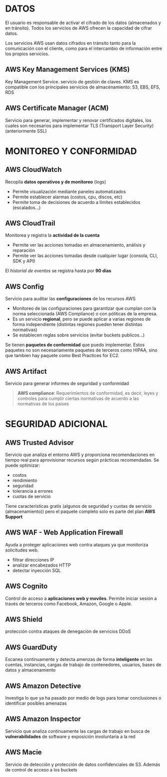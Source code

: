 # DATOS

El usuario es responsable de activar el cifrado de los datos (almacenados y en tránsito). Todos los servicios de AWS ofrecen la capacidad de cifrar datos.

Los servicios AWS usan datos cifrados en tránsito tanto para la comunicación con el cliente, como para el intercambio de información entre los propios servicios.


## AWS Key Management Services (KMS)

Key Management Service. servicio de gestión de claves. KMS es compatible con los principales servicios de almacenamiento: S3, EBS, EFS, RDS


## AWS Certificate Manager (ACM)

Servicio para generar, implementar y renovar certificados digitales, los cuales son necesarios para implementar TLS (Transport Layer Security)(anteriormente SSL)


# MONITOREO Y CONFORMIDAD


## AWS CloudWatch

Recopila **datos operativos y de monitoreo** (logs)

* Permite visualización mediante paneles automatizados
* Permite establecer alarmas (costos, cpu, discos, etc)
* Permite toma de decisiones de acuerdo a límites establecidos (escalados...)


## AWS CloudTrail

Monitorea y registra la **actividad de la cuenta**

* Permite ver las acciones tomadas en almacenamiento, análisis y reparación
* Permite ver las acciones tomadas desde cualquier lugar (consola, CLI, SDK y API)

El *historial de eventos* se registra hasta por **90 días**


## AWS Config

Servicio para auditar las **configuraciones** de los recursos AWS 

* Monitoreo de las configuraciones para garantizar que cumplan con la norma seleccionada (AWS Compliance) o con póliticas de la empresa.
* Es un servicio **regional**, pero se puede aplicar a varias regiones de forma independiente (distintas regiones pueden tener distintas normativas)
* Se establecen reglas sobre servicios (evitar buckets publicos...)

Se tienen **paquetes de conformidad** que puedo implementar. Estos paquetes no son necesariamente paquetes de terceros como HIPAA, sino que tambien hay paquete como Best Practices for EC2.


## AWS Artifact

Servicio para generar informes de seguridad y conformidad

> **AWS compliance**: Requerimientos de conformidad, es decir, leyes y controles para cumplir ciertas normativas de acuerdo a las normativas de los paises

# SEGURIDAD ADICIONAL

## AWS Trusted Advisor

Servicio que analiza el entorno AWS y proporciona recomendaciones en tiempo real para aprovisionar recursos según prácticas recomendadas. Se puede optimizar:
* costos
* rendimiento
* seguridad
* tolerancia a errores
* cuotas de servicio

Tiene características gratis (algunos de seguridad y cuotas de servicio (almacenamiento)) pero el paquete completo solo es parte del plan **AWS Support**


## AWS WAF - Web Application Firewall

Ayuda a proteger aplicaciones web contra ataques ya que monitoriza solicitudes web. 
* filtrar direcciones IP
* analizar encabezados HTTP
* detectar inyección SQL


## AWS Cognito

Control de acceso a **aplicaciones web y moviles**. Permite iniciar sesión a través de terceros como Facebook, Amazon, Google o Apple.


## AWS Shield

protección contra ataques de denegación de servicios DDoS

## AWS GuardDuty

Escanea continuamente y detecta amenzas de forma **inteligente** en las cuentas, instancias, cargas de trabajo de contenedores, usuarios, bases de datos y almacenamiento

## AWS Amazon Detective

Investiga lo que ya ha pasado por medio de logs para tomar conclusiones o identificar posibles amenazas

## AWS Amazon Inspector

Servicio que analiza continuamente las cargas de trabajo en busca de **vulnerabilidades** de software y exposición involuntaria a la red

## AWS Macie

Servicio de detección y protección de datos confidenciales de S3. Además de control de acceso a los buckets